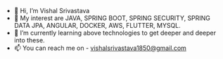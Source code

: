 - 👋 Hi, I’m Vishal Srivastava
- 👀 My interest are JAVA, SPRING BOOT, SPRING SECURITY, SPRING DATA JPA, ANGULAR, DOCKER, AWS, FLUTTER, MYSQL.
- 🌱 I’m currently learning above technologies to get deeper and deeper into these.
- 📫 You can reach me on - vishalsrivastava1850@gmail.com

<!---
bkvishal/bkvishal is a ✨ special ✨ repository because its `README.md` (this file) appears on your GitHub profile.
You can click the Preview link to take a look at your changes.
--->
